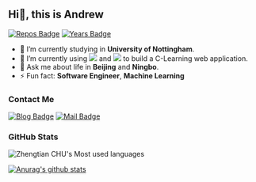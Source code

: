 ## Hi👋, this is Andrew 
[![Repos Badge](https://badges.pufler.dev/repos/lakerschampions)](https://badges.pufler.dev)
[![Years Badge](https://badges.pufler.dev/years/lakerschampions)](https://badges.pufler.dev)


- 🔭 I’m currently studying in **University of Nottingham**.
- 🌱 I’m currently using ![](https://img.shields.io/badge/-Node.js-green?style=flat-square&logo=nodedotjs) and ![](https://img.shields.io/badge/-MongoDB-green?style=flat-square&logo=mongodb) to build a C-Learning web application.
- 💬 Ask me about life in **Beijing** and **Ningbo**.
- ⚡ Fun fact: **Software Engineer**, **Machine Learning**
<!-- - 👯 I’m looking to collaborate on ...
- 🤔 I’m looking for help with ... -->


<!-- - 😄 Pronouns: ...-->




  
### Contact Me
[![Blog Badge](https://img.shields.io/badge/Blog-1.3k%20pageview-brightgreen)](https://lakerschampions.github.io/) 
[![Mail Badge](https://img.shields.io/badge/-chuzhengtian99@gmail.com-c14438?style=flat-square&logo=Gmail&logoColor=white&link=mailto:chuzhengtian99@gmail.com)](mailto:chuzhengtian99@gmail.com)

### GitHub Stats
![Zhengtian CHU's Most used languages](https://github-readme-stats.vercel.app/api/top-langs/?username=lakerschampions&layout=compact&langs_count=10)<br>

[![Anurag's github stats](https://github-readme-stats.vercel.app/api?username=lakerschampions)](https://github.com/lakerschampions/github-readme-stats)

